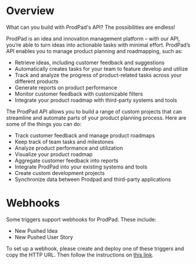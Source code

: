 # Overview

What can you build with ProdPad's API? The possibilities are endless!

ProdPad is an idea and innovation management platform – with our API, you’re able to turn ideas into actionable tasks with minimal effort. ProdPad’s API enables you to manage product planning and roadmapping, such as:

- Retrieve ideas, including customer feedback and suggestions
- Automatically creates tasks for your team to feature develop and utilize
- Track and analyze the progress of product-related tasks across your different products
- Generate reports on product performance
- Monitor customer feedback with customizable filters
- Integrate your product roadmap with third-party systems and tools

The ProdPad API allows you to build a range of custom projects that can streamline and automate parts of your product planning process. Here are some of the things you can do:

- Track customer feedback and manage product roadmaps
- Keep track of team tasks and milestones
- Analyze product performance and utilization
- Visualize your product roadmap
- Aggregate customer feedback into reports
- Integrate ProdPad into your existing systems and tools
- Create custom development projects
- Synchronize data between Prodpad and third-party applications

# Webhooks

Some triggers support webhooks for ProdPad. These include:

- New Pushed Idea
- New Pushed User Story

To set up a webhook, please create and deploy one of these triggers and copy the HTTP URL.
Then follow the instructions on [this link](https://help.prodpad.com/article/759-create-a-custom-webhook).
